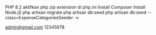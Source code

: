 PHP 8.2
aktifkan php zip extension di php.ini
Install Composer
Install Node.jS 
php artisan migrate
php artisan db:seed
php artisan db:seed --class=ExpenseCategoriesSeeder -v


admin@gmail.com
12345678
